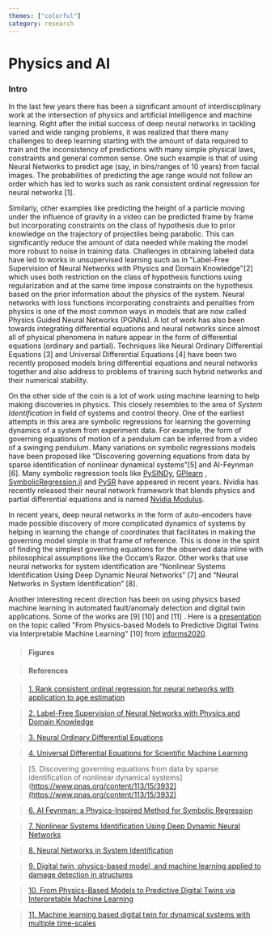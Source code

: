 ```yaml
---
themes: ["colorful"]
category: research
---
```





# Physics and AI


### Intro

In the last few years there has been a significant amount of interdisciplinary work at the intersection of physics and artificial intelligence and machine learning.
Right after the initial success of deep neural networks in tackling varied and wide ranging problems, it was realized that there many challenges to deep learning starting with the amount of data required to train and the inconsistency of predictions with many simple physical laws, constraints and general common sense. 
One such example is that of using Neural Networks to predict age (say, in bins/ranges of 10 years) from facial images. 
The probabilities of predicting the age range would not follow an order which has led to works such as rank consistent ordinal regression for neural networks [1].

 

 Similarly, other examples like predicting the height of a particle moving under the influence of gravity in a video can be predicted frame by frame but incorporating constraints on the class of hypothesis due to prior knowledge on the trajectory of projectiles being parabolic. 
This can significantly reduce the amount of data needed while making the model more robust to noise in training data. 
Challenges in obtaining labeled data have led to works in unsupervised learning such as in "Label-Free Supervision of Neural Networks with Physics and Domain Knowledge"[2] which uses both restriction on the class of hypothesis functions using regularization and at the same time impose constraints on the hypothesis based on the prior information about the physics of the system. Neural networks with loss functions incorporating constraints and penalties from physics is one of the most common ways in models that are now called Physics Guided Neural Networks (PGNNs). A lot of work has also been towards integrating differential equations and neural networks since almost all of physical phenomena in nature appear in the form of differential equations (ordinary and partial). Techniques like Neural Ordinary Differential Equations [3]  and Universal Differential Equations [4] have been two recently proposed models bring differential equations and neural networks together and also address to problems of training such hybrid networks and their numerical stability.


On the other side of the coin is a lot of work using machine learning to help making discoveries in physics. This closely resembles to the area of *System Identification* in field of systems and control theory. One of the earliest attempts in this area are symbolic regressions for learning the governing dynamics of a system from experiment data. For example, the form of governing equations of motion of a pendulum can be inferred from a video of a swinging pendulum. Many variations on symbolic regressions models have been proposed like “Discovering governing equations from data by sparse identification of nonlinear dynamical systems”[5]  and AI-Feynman [6]. Many symbolic regression tools like [PySINDy](https://github.com/dynamicslab/pysindy),  [GPlearn](https://gplearn.readthedocs.io/en/stable/) ,  [SymbolicRegression.jl](https://github.com/MilesCranmer/SymbolicRegression.jl) and [PySR](https://github.com/MilesCranmer/PySR) have appeared in recent years. Nvidia has recently released their neural network framework that blends physics and partial differential equations and is named [Nvidia Modulus](https://developer.nvidia.com/modulus).

In recent years, deep neural networks in the form of auto-encoders have made possible discovery of more complicated dynamics of systems by helping in learning the change of coordinates that facilitates in making the governing model simple in that frame of reference. This is done in the spirit of finding the simplest governing equations for the observed data inline with  philosophical assumptions like the Occam’s Razor. Other works that use neural networks for system identification are “Nonlinear Systems Identification Using Deep Dynamic Neural Networks” [7] and “Neural Networks in System Identification” [8].

Another interesting recent direction has been on using physics based machine learning in automated fault/anomaly detection and digital twin applications. Some of the works are [9] [10] and [11] . Here is a [presentation](https://michael.kapteyn.nz/uploads/Kapteyn_INFORMS2020.pdf) on the topic called "From Physics-based Models to Predictive Digital Twins via Interpretable Machine Learning" [10] from [informs2020](http://meetings.informs.org/wordpress/annual2020/).

> #### Figures


>#### References

>[1. Rank consistent ordinal regression for neural networks with application to age estimation](https://arxiv.org/abs/1901.07884)

>[2. Label-Free Supervision of Neural Networks with Physics and Domain Knowledge](https://arxiv.org/abs/1609.05566)

>[3. Neural Ordinary Differential Equations ](https://arxiv.org/abs/1806.07366)

>[4. Universal Differential Equations for Scientific Machine Learning ](https://arxiv.org/abs/2001.04385)

>[5. Discovering governing equations from data by sparse identification of nonlinear dynamical systems](https://www.pnas.org/content/113/15/3932](https://www.pnas.org/content/113/15/3932)

>[6. AI Feynman: a Physics-Inspired Method for Symbolic Regression](https://arxiv.org/pdf/1905.11481.pdf)

>[7. Nonlinear Systems Identification Using Deep Dynamic Neural Networks](https://arxiv.org/abs/1610.01439)

>[8. Neural Networks in System Identification ](https://www.sciencedirect.com/science/article/pii/S1474667017477378)

> [9. Digital twin, physics-based model, and machine learning applied to damage detection in structures](https://www.sciencedirect.com/science/article/pii/S0888327021000091)

>[10. From Physics-Based Models to Predictive Digital Twins via Interpretable Machine Learning](https://arxiv.org/abs/2004.11356)

> [11. Machine learning based digital twin for dynamical systems with multiple time-scales](https://arxiv.org/abs/2005.05862)
